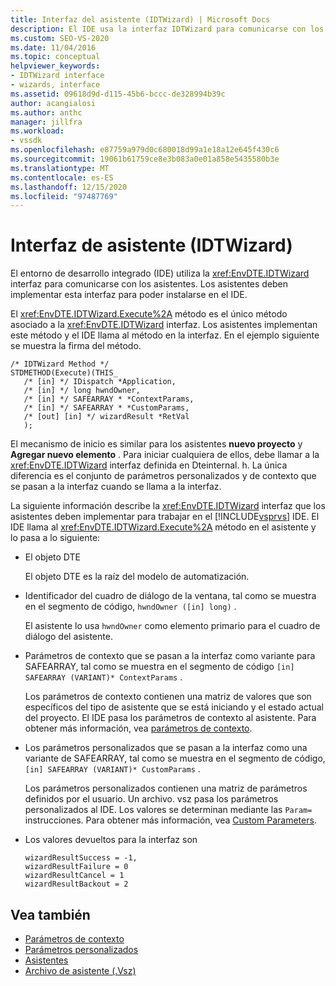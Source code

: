 ```yaml
---
title: Interfaz del asistente (IDTWizard) | Microsoft Docs
description: El IDE usa la interfaz IDTWizard para comunicarse con los asistentes. Los asistentes deben implementar esta interfaz para instalarse en el IDE.
ms.custom: SEO-VS-2020
ms.date: 11/04/2016
ms.topic: conceptual
helpviewer_keywords:
- IDTWizard interface
- wizards, interface
ms.assetid: 09618d9d-d115-45b6-bccc-de328994b39c
author: acangialosi
ms.author: anthc
manager: jillfra
ms.workload:
- vssdk
ms.openlocfilehash: e87759a979d0c680018d99a1e18a12e645f430c6
ms.sourcegitcommit: 19061b61759ce8e3b083a0e01a858e5435580b3e
ms.translationtype: MT
ms.contentlocale: es-ES
ms.lasthandoff: 12/15/2020
ms.locfileid: "97487769"
---
```

# <a name="wizard-interface-idtwizard"></a>Interfaz de asistente (IDTWizard)
El entorno de desarrollo integrado (IDE) utiliza la <xref:EnvDTE.IDTWizard> interfaz para comunicarse con los asistentes. Los asistentes deben implementar esta interfaz para poder instalarse en el IDE.

 El <xref:EnvDTE.IDTWizard.Execute%2A> método es el único método asociado a la <xref:EnvDTE.IDTWizard> interfaz. Los asistentes implementan este método y el IDE llama al método en la interfaz. En el ejemplo siguiente se muestra la firma del método.

```
/* IDTWizard Method */
STDMETHOD(Execute)(THIS_
   /* [in] */ IDispatch *Application,
   /* [in] */ long hwndOwner,
   /* [in] */ SAFEARRAY * *ContextParams,
   /* [in] */ SAFEARRAY * *CustomParams,
   /* [out] [in] */ wizardResult *RetVal
   );
```

 El mecanismo de inicio es similar para los asistentes **nuevo proyecto** y **Agregar nuevo elemento** . Para iniciar cualquiera de ellos, debe llamar a la <xref:EnvDTE.IDTWizard> interfaz definida en Dteinternal. h. La única diferencia es el conjunto de parámetros personalizados y de contexto que se pasan a la interfaz cuando se llama a la interfaz.

 La siguiente información describe la <xref:EnvDTE.IDTWizard> interfaz que los asistentes deben implementar para trabajar en el [!INCLUDE[vsprvs](../../code-quality/includes/vsprvs_md.md)] IDE. El IDE llama al <xref:EnvDTE.IDTWizard.Execute%2A> método en el asistente y lo pasa a lo siguiente:

- El objeto DTE

     El objeto DTE es la raíz del modelo de automatización.

- Identificador del cuadro de diálogo de la ventana, tal como se muestra en el segmento de código, `hwndOwner ([in] long)` .

     El asistente lo usa `hwndOwner` como elemento primario para el cuadro de diálogo del asistente.

- Parámetros de contexto que se pasan a la interfaz como variante para SAFEARRAY, tal como se muestra en el segmento de código `[in] SAFEARRAY (VARIANT)* ContextParams` .

     Los parámetros de contexto contienen una matriz de valores que son específicos del tipo de asistente que se está iniciando y el estado actual del proyecto. El IDE pasa los parámetros de contexto al asistente. Para obtener más información, vea [parámetros de contexto](../../extensibility/internals/context-parameters.md).

- Los parámetros personalizados que se pasan a la interfaz como una variante de SAFEARRAY, tal como se muestra en el segmento de código, `[in] SAFEARRAY (VARIANT)* CustomParams` .

     Los parámetros personalizados contienen una matriz de parámetros definidos por el usuario. Un archivo. vsz pasa los parámetros personalizados al IDE. Los valores se determinan mediante las `Param=` instrucciones. Para obtener más información, vea [Custom Parameters](../../extensibility/internals/custom-parameters.md).

- Los valores devueltos para la interfaz son

    ```
    wizardResultSuccess = -1,
    wizardResultFailure = 0
    wizardResultCancel = 1
    wizardResultBackout = 2
    ```

## <a name="see-also"></a>Vea también
- [Parámetros de contexto](../../extensibility/internals/context-parameters.md)
- [Parámetros personalizados](../../extensibility/internals/custom-parameters.md)
- [Asistentes](../../extensibility/internals/wizards.md)
- [Archivo de asistente (.Vsz)](../../extensibility/internals/wizard-dot-vsz-file.md)
